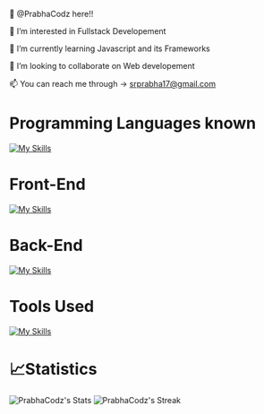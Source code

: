 👋 @PrabhaCodz here!!

👀 I’m interested in Fullstack Developement

🌱 I’m currently learning Javascript and its Frameworks

💞️ I’m looking to collaborate on Web developement 

📫 You can reach me through -> srprabha17@gmail.com


<!---
PrabhaCodz/PrabhaCodz is a ✨ special ✨ repository because its `README.md` (this file) appears on your GitHub profile.
You can click the Preview link to take a look at your changes.
--->

# Programming Languages known
[![My Skills](https://skillicons.dev/icons?i=c,py,cpp,js,java,flutter)](https://skillicons.dev)
<br/>

# Front-End
[![My Skills](https://skillicons.dev/icons?i=html,css,react,nextjs)](https://skillicons.dev)
<br/>

# Back-End
[![My Skills](https://skillicons.dev/icons?i=nodejs,java,py,mongodb,mysql)](https://skillicons.dev)
<br />

# Tools Used
[![My Skills](https://skillicons.dev/icons?i=vscode,github,linux,aws)](https://skillicons.dev)

# **📈Statistics**
![PrabhaCodz's Stats](https://github-readme-stats.vercel.app/api?username=PrabhaCodz&theme=tokyonight&show_icons=true&hide_border=true&count_private=true)
![PrabhaCodz's Streak](https://github-readme-streak-stats.herokuapp.com/?user=PrabhaCodz&theme=tokyonight&hide_border=true)

